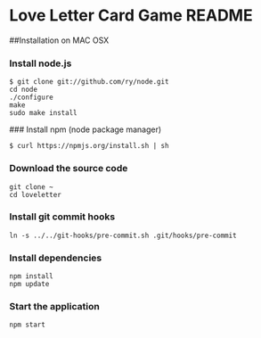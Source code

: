 Love Letter Card Game README
================================

##Installation on MAC OSX

### Install node.js

    $ git clone git://github.com/ry/node.git
    cd node
    ./configure
    make
    sudo make install

### Install npm (node package manager)

    $ curl https://npmjs.org/install.sh | sh

### Download the source code

    git clone ~
    cd loveletter

### Install git commit hooks

    ln -s ../../git-hooks/pre-commit.sh .git/hooks/pre-commit

### Install dependencies

    npm install
    npm update

### Start the application

    npm start